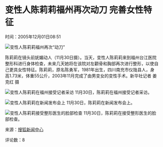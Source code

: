 # 变性人陈莉莉福州再次动刀 完善女性特征

时间：2005年12月01日08:51

![变性人陈莉莉福州再次“动刀”](https://photocdn.sohu.com/20051201/Img227636423.jpg)

陈莉莉在镜头前妩媚动人（11月30日摄）。当天，变性人陈莉莉来到福州台江医院整形科进行身体检查，未来几天她将在该院对左颧骨和胸部再次进行整形，以使自己更具女性特征。陈莉莉，原名陈勇军，1981年出生，四川南充市仪陇县人，身高1.73米，体重55公斤，2003年11月完成了由男变女的变性手术。新华社记者 姜克红 摄

![变性人陈莉莉在福州接受记者采访](https://photocdn.sohu.com/20051201/Img227636424.jpg)
11月30日，陈莉莉在福州接受记者采访。

![变性人陈莉莉在新闻发布会上](https://photocdn.sohu.com/20051201/Img227636425.jpg)
11月30日，陈莉莉在新闻发布会上。

![变性人陈莉莉接受整形医生的脸部检查](https://photocdn.sohu.com/20051201/Img227636426.jpg)
11月30日，陈莉莉在接受整形医生的脸部检查。

来源：[搜狐新闻中心](https://news.sohu.com) 

评论数：8